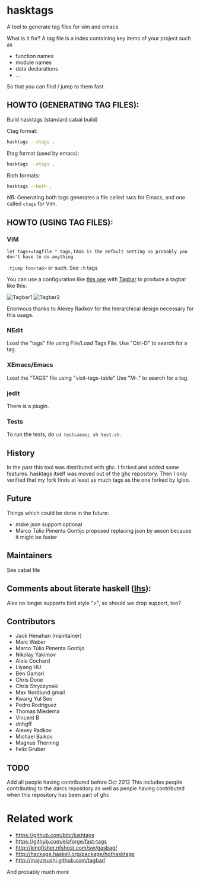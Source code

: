 # hasktags
A tool to generate tag files for vim and emacs

What is it for? A tag file is a index containing key items of your project such as
- function names
- module names
- data declarations
- ...

So that you can find / jump to them fast.

## HOWTO (GENERATING TAG FILES):
Build hasktags (standard cabal build)

Ctag format:
```bash
hasktags --ctags .
```

Etag format (used by emacs):
```bash
hasktags --etags .
```

Both formats:
```bash
hasktags --both .
```

*NB:* Generating both tags generates a file called `TAGS` for Emacs, and one called `ctags` for Vim.

## HOWTO (USING TAG FILES):
### ViM
```viml
let tags+=tagfile " tags,TAGS is the default setting so probably you don't have to do anything
```
`:tjump foo<tab>` or such. See `:h` tags

You can use a configuration like [this one](../assets/hasktags.vim)
with [Tagbar](https://github.com/majutsushi/tagbar) to produce a
tagbar like this:

![Tagbar1](../assets/tagbar1.png?raw=true) ![Tagbar2](../assets/tagbar2.png?raw=true)

Enormous thanks to Alexey Radkov for the hierarchical design necessary for this usage.

### NEdit
Load the "tags" file using File/Load Tags File.
Use "Ctrl-D" to search for a tag.

### XEmacs/Emacs
Load the "TAGS" file using "visit-tags-table"
Use "M-." to search for a tag.

### jedit
There is a plugin.

### Tests
To run the tests, do `cd testcases; sh test.sh`.

## History
In the past this tool was distributed with ghc. I forked and added some
features.  hasktags itself was moved out of the ghc repository. Then I only
verified that my fork finds at least as much tags as the one forked by Igloo.

## Future
Things which could be done in the future:
- make json support optional
- Marco Túlio Pimenta Gontijo proposed replacing json by aeson because it might
  be faster

## Maintainers
See cabal file

## Comments about literate haskell ([lhs][]):
Alex no longer supports bird style ">", so should we drop support, too?

## Contributors
- Jack Henahan (maintainer)
- Marc Weber
- Marco Túlio Pimenta Gontijo
- Nikolay Yakimov
- Alois Cochard
- Liyang HU
- Ben Gamari
- Chris Done
- Chris Stryczynski
- Max Nordlund gmail
- Kwang Yul Seo
- Pedro Rodriguez
- Thomas Miedema
- Vincent B
- dnhgff
- Alexey Radkov
- Michael Baikov
- Magnus Therning
- Felix Gruber

## TODO
Add all people having contributed before Oct 2012
This includes people contributing to the darcs repository as well as people
having contributed when this repository has been part of ghc

# Related work
- https://github.com/bitc/lushtags
- https://github.com/elaforge/fast-tags
- http://kingfisher.nfshost.com/sw/gasbag/
- http://hackage.haskell.org/package/hothasktags
- http://majutsushi.github.com/tagbar/

And probably much more

[lhs]: http://www.haskell.org/haskellwiki/Literate_programming
